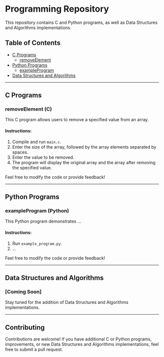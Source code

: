 # Programming Repository

This repository contains C and Python programs, as well as Data Structures and Algorithms implementations.

## Table of Contents

- [C Programs](#c-programs)
  - [removeElement](#removeelement-c)
- [Python Programs](#python-programs)
  - [exampleProgram](#exampleprogram-python)
- [Data Structures and Algorithms](#data-structures-and-algorithms)

---

## C Programs

### removeElement (C)

This C program allows users to remove a specified value from an array.

#### Instructions:

1. Compile and run `main.c`.
2. Enter the size of the array, followed by the array elements separated by spaces.
3. Enter the value to be removed.
4. The program will display the original array and the array after removing the specified value.

Feel free to modify the code or provide feedback!

---

## Python Programs

### exampleProgram (Python)

This Python program demonstrates ...

#### Instructions:

1. Run `example_program.py`.
2. ...

Feel free to modify the code or provide feedback!

---

## Data Structures and Algorithms

### [Coming Soon]

Stay tuned for the addition of Data Structures and Algorithms implementations.

---

## Contributing

Contributions are welcome! If you have additional C or Python programs, improvements, or new Data Structures and Algorithms implementations, feel free to submit a pull request.

